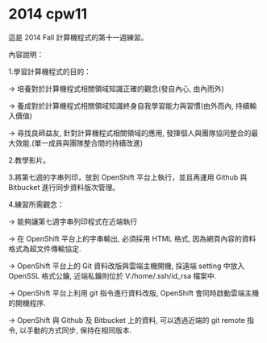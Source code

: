 2014 cpw11
==========

這是 2014 Fall 計算機程式的第十一週練習。

內容說明：

1.學習計算機程式的目的：

→ 培養對於計算機程式相關領域知識正確的觀念(發自內心, 由內而外)

→ 養成對於計算機程式相關領域知識終身自我學習能力與習慣(由外而內, 持續輸入價值)

→ 尋找良師益友, 針對計算機程式相關領域的應用, 發揮個人與團隊協同整合的最大效能.(單一成員與團隊整合間的持續改進)

2.教學影片。

3.將第七週的字串列印，放到 OpenShift 平台上執行，並且再運用 Github 與 Bitbucket 進行同步資料版次管理。

4.練習所需觀念：

→ 能夠讓第七週字串列印程式在近端執行

→ 在 OpenShift 平台上的字串輸出, 必須採用 HTML 格式, 因為網頁內容的資料格式為超文件傳輸協定.

→ OpenShift 平台上的 Git 資料改版與雲端主機開機, 採遠端 setting 中放入OpenSSL 格式公鑰, 近端私鑰則位於 V:/home/.ssh/id_rsa 檔案中.

→ OpenShift 平台上利用 git 指令進行資料改版, OpenShift 會同時啟動雲端主機的開機程序.

→ OpenShift 與 Github 及 Bitbucket 上的資料, 可以透過近端的 git remote 指令, 以手動的方式同步, 保持在相同版本.

